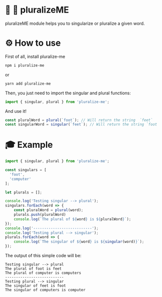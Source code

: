 # 🍞 🍷 pluralizeME

pluralizeME module helps you to singularize or pluralize a given word.

# ⚙ How to use

First of all, install pluralize-me

```bash
npm i pluralize-me
```

or

```bash
yarn add pluralize-me
```

Then, you just need to import the singular and plural functions:

```javascript
import { singular, plural } from 'pluralize-me';
```

And use it!

```javascript
const pluralWord = plural(`foot`); // Will return the string  `feet`
const singularWord = singular(`feet`); // Will return the string `foot`
```



# 🎓 Example

```javascript
import { singular, plural } from 'pluralize-me';

const singulars = [
  'foot',
  'computer'
];

let plurals = [];

console.log('Testing singular --> plural');
singulars.forEach(word => {
    const pluralWord = plural(word);
    plurals.push(pluralWord)
    console.log(`The plural of ${word} is ${pluralWord}`);
});
console.log('---------------------------');
console.log('Testing plural --> singular');
plurals.forEach(word => {
    console.log(`The singular of ${word} is ${singular(word)}`);
});
```

The output of this simple code will be:

```
Testing singular --> plural
The plural of foot is feet
The plural of computer is computers
---------------------------
Testing plural --> singular
The singular of feet is foot
The singular of computers is computer
```

